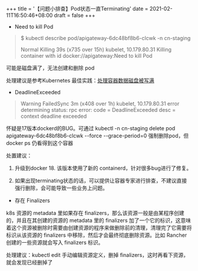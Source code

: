 +++
title = '【问题小排查】Pod状态一直Terminating'
date = 2021-02-11T16:50:46+08:00
draft = false
+++

- Need to kill Pod

> $ kubectl describe pod/apigateway-6dc48bf8b6-clcwk -n cn-staging
> 
>   Normal  Killing  39s (x735 over 15h)  kubelet, 10.179.80.31  Killing container with id docker://apigateway:Need to kill Pod

可能是磁盘满了，无法创建和删除 pod

处理建议是参考Kubernetes 最佳实践：[处理容器数据磁盘被写满](https://tencentcloudcontainerteam.github.io/tke-handbook/best-practice/kubernetes-best-practice-handle-disk-full.html)


- DeadlineExceeded

> Warning FailedSync 3m (x408 over 1h) kubelet, 10.179.80.31 error determining status: rpc error: code = DeadlineExceeded desc = context deadline exceeded

怀疑是17版本dockerd的BUG。可通过 kubectl -n cn-staging delete pod apigateway-6dc48bf8b6-clcwk --force --grace-period=0 强制删除pod，但 docker ps 仍看得到这个容器

处置建议：
1. 升级到docker 18. 该版本使用了新的 containerd，针对很多bug进行了修复。

2. 如果出现terminating状态的话，可以提供让容器专家进行排查，不建议直接强行删除，会可能导致一些业务上问题。

- 存在 Finalizers

k8s 资源的 metadata 里如果存在 finalizers，那么该资源一般是由某程序创建的，并且在其创建的资源的 metadata 里的 finalizers 加了一个它的标识，这意味着这个资源被删除时需要由创建资源的程序来做删除前的清理，清理完了它需要将标识从该资源的 finalizers 中移除，然后才会最终彻底删除资源。比如 Rancher 创建的一些资源就会写入 finalizers 标识。

处理建议：kubectl edit 手动编辑资源定义，删掉 finalizers，这时再看下资源，就会发现已经删掉了